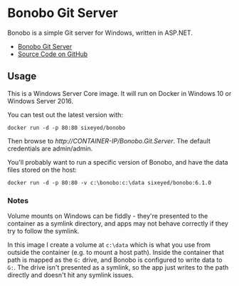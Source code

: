 # Bonobo Git Server

Bonobo is a simple Git server for Windows, written in ASP.NET. 

- [Bonobo Git Server](https://bonobogitserver.com)
- [Source Code on GitHub](https://github.com/jakubgarfield/Bonobo-Git-Server/)

## Usage

This is a Windows Server Core image. It will run on Docker in Windows 10 or Windows Server 2016.

You can test out the latest version with:

```
docker run -d -p 80:80 sixeyed/bonobo
```

Then browse to _http://CONTAINER-IP/Bonobo.Git.Server_. The default credentials are admin/admin.

You'll probably want to run a specific version of Bonobo, and have the data files stored on the host:

```
docker run -d -p 80:80 -v c:\bonobo:c:\data sixeyed/bonobo:6.1.0
```

### Notes

Volume mounts on Windows can be fiddly - they're presented to the container as a symlink directory, and apps may not behave correctly if they try to follow the symlink. 

In this image I create a volume at `c:\data` which is what you use from outside the container (e.g. to mount a host path). Inside the container that path is mapped as the `G:` drive, and Bonobo is configured to write data to `G:`. The drive isn't presented as a symlink, so the app just writes to the path directly and doesn't hit any symlink issues.